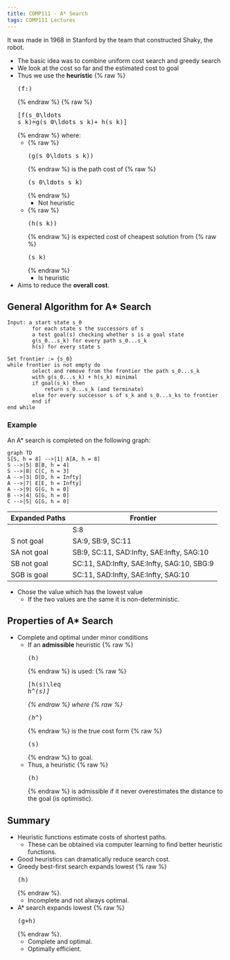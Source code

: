 ```yaml
---
title: COMP111 - A* Search
tags: COMP111 Lectures
---
```

It was made in 1968 in Stanford by the team that constructed Shaky, the robot.

* The basic idea was to combine uniform cost search and greedy search
* We look at the cost so far and the estimated cost to goal
* Thus  we use the **heuristic** {% raw %}<pre>\(f:\)</pre>{% endraw %} {% raw %}<pre>\[f(s_0\ldots s_k)=g(s_0\ldots s_k)+ h(s_k)\]</pre>{% endraw %} where:
	* {% raw %}<pre>\(g(s_0\ldots s_k)\)</pre>{% endraw %} is the path cost of {% raw %}<pre>\(s_0\ldots s_k\)</pre>{% endraw %}
		* Not heuristic
	* {% raw %}<pre>\(h(s_k)\)</pre>{% endraw %} is expected cost of cheapest solution from {% raw %}<pre>\(s_k\)</pre>{% endraw %}
		* Is heuristic
* Aims to reduce the **overall cost**.

## General Algorithm for A* Search
```
Input: a start state s_0
		for each state s the successors of s
		a test goal(s) checking whether s is a goal state
		g(s_0...s_k) for every path s_0...s_k
		h(s) for every state s
		
Set frontier := {s_0}
while frontier is not empty do
		select and remove from the frontier the path s_0...s_k
		with g(s_0...s_k) + h(s_k) minimal
		if goal(s_k) then
			return s_0...s_k (and terminate)
		else for every successor s of s_k and s_0...s_ks to frontier
		end if
end while
```

### Example
An A* search is completed on the following graph:

```mermaid
graph TD
S[S, h = 8] -->|1| A[A, h = 8]
S -->|5| B[B, h = 4]
S -->|8| C[C, h = 3]
A -->|3| D[D, h = Infty]
A -->|7| E[E, h = Infty]
A -->|9| G[G, h = 0]
B -->|4| G[G, h = 0]
C -->|5| G[G, h = 0]
```

| Expanded Paths | Frontier |
| --- | --- |
| | S:8 |
| S not goal | SA:9, SB:9, SC:11 |
| SA not goal | SB:9, SC:11, SAD:Infty, SAE:Infty, SAG:10 |
| SB not goal | SC:11, SAD:Infty, SAE:Infty, SAG:10, SBG:9 |
| SGB is goal | SC:11, SAD:Infty, SAE:Infty, SAG:10 |

* Chose the value which has the lowest value
	* If the two values are the same it is non-deterministic.
	
## Properties of A* Search

* Complete and optimal under minor conditions
	* If an **admissible** heuristic {% raw %}<pre>\(h\)</pre>{% endraw %} is used: {% raw %}<pre>\[h(s)\leq h^*(s)\]</pre>{% endraw %} where {% raw %}<pre>\(h^*\)</pre>{% endraw %} is the true cost form {% raw %}<pre>\(s\)</pre>{% endraw %} to goal.
	* Thus, a heuristic {% raw %}<pre>\(h\)</pre>{% endraw %} is admissible if it never overestimates the distance to the goal (is optimistic).
	
## Summary
* Heuristic functions estimate costs of shortest paths.
	* These can be obtained via computer learning to find better heuristic functions. 
* Good heuristics can dramatically reduce search cost.
* Greedy best-first search expands lowest {% raw %}<pre>\(h\)</pre>{% endraw %}.
	* Incomplete and not always optimal.
* A* search expands lowest {% raw %}<pre>\(g+h\)</pre>{% endraw %}.
	* Complete and optimal.
	* Optimally efficient.
